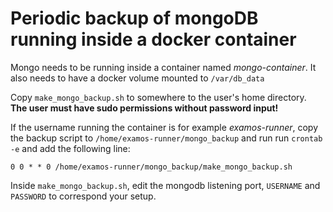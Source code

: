 # Periodic backup of mongoDB running inside a docker container

Mongo needs to be running inside a container named *mongo-container*. It also needs to have a docker volume mounted to `/var/db_data`

Copy `make_mongo_backup.sh` to somewhere to the user's home directory. **The user must have sudo permissions without password input!**

If the username running the container is for example *examos-runner*, copy the backup script to `/home/examos-runner/mongo_backup` and run run `crontab -e` and add the following line:

```
0 0 * * 0 /home/examos-runner/mongo_backup/make_mongo_backup.sh
```

Inside `make_mongo_backup.sh`, edit the mongodb listening port, `USERNAME` and `PASSWORD` to correspond your setup.